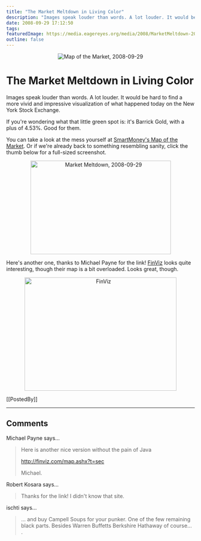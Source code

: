 ```yaml
---
title: "The Market Meltdown in Living Color"
description: "Images speak louder than words. A lot louder. It would be hard to find a more vivid and impressive visualization of what happened today on the New York Stock Exchange."
date: 2008-09-29 17:12:50
tags: 
featuredImage: https://media.eagereyes.org/media/2008/MarketMeltdown-20080929-thumb.png
outline: false
---
```


<p align="center"><img src="https://media.eagereyes.org/media/2008/MarketMeltdown-20080929-thumb.png" alt="Map of the Market, 2008-09-29" border="0" /></p>

# The Market Meltdown in Living Color

Images speak louder than words. A lot louder. It would be hard to find a more vivid and impressive visualization of what happened today on the New York Stock Exchange.

If you're wondering what that little green spot is: it's Barrick Gold, with a plus of 4.53%. Good for them.

You can take a look at the mess yourself at <a href="http://smartmoney.com/map-of-the-market/">SmartMoney's Map of the Market</a>. Or if we're already back to something resembling sanity, click the thumb below for a full-sized screenshot.

<p style="text-align: center;"><img src="https://media.eagereyes.org/media/2008/MarketMeltdown-20080929.png" alt="Market Meltdown, 2008-09-29" width="375" height="250" border="0" /></p>

Here's another one, thanks to Michael Payne for the link! <a href="http://finviz.com/">FinViz</a> looks quite interesting, though their map is a bit overloaded. Looks great, though.

<p style="text-align: center;"><img src="https://media.eagereyes.org/media/2008/finviz-20080930.png" alt="FinViz" width="406" height="303" border="0" /></p>

[[PostedBy]]

<aside class="comments">

---
## Comments

Michael Payne says…
>	Here is another nice version without the pain of Java
>	
>	<a href="http://finviz.com/map.ashx?t=sec">http://finviz.com/map.ashx?t=sec</a>
>	
>	Michael.

Robert Kosara says…
>	<p>Thanks for the link! I didn't know that site.</p>

ischti says…
>	... and buy Campell Soups for your punker. One of the few remaining black parts. Besides Warren Buffetts Berkshire Hathaway of course... .

</aside>

